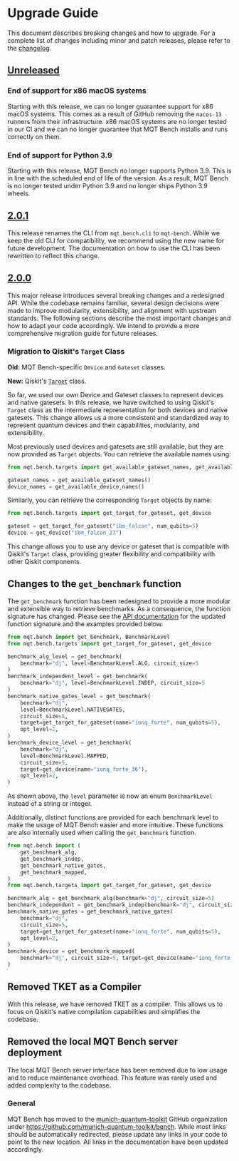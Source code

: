 # Upgrade Guide

This document describes breaking changes and how to upgrade. For a complete list of changes including minor and patch releases, please refer to the [changelog](CHANGELOG.md).

## [Unreleased]

### End of support for x86 macOS systems

Starting with this release, we can no longer guarantee support for x86 macOS systems.
This comes as a result of GitHub removing the `macos-13` runners from their infrastructure.
x86 macOS systems are no longer tested in our CI and we can no longer guarantee that MQT Bench installs and runs correctly on them.

### End of support for Python 3.9

Starting with this release, MQT Bench no longer supports Python 3.9.
This is in line with the scheduled end of life of the version.
As a result, MQT Bench is no longer tested under Python 3.9 and no longer ships Python 3.9 wheels.

## [2.0.1]

This release renames the CLI from `mqt.bench.cli` to `mqt-bench`. While we keep the old CLI for compatibility, we recommend using the new name for future development.
The documentation on how to use the CLI has been rewritten to reflect this change.

## [2.0.0]

This major release introduces several breaking changes and a redesigned API. While the codebase remains familiar, several design decisions were made to improve modularity, extensibility, and alignment with upstream standards.
The following sections describe the most important changes and how to adapt your code accordingly.
We intend to provide a more comprehensive migration guide for future releases.

### Migration to Qiskit's `Target` Class

**Old:** MQT Bench-specific `Device` and `Gateset` classes.

**New:** Qiskit's [`Target`](https://docs.quantum.ibm.com/api/qiskit/qiskit.transpiler.Target) class.

So far, we used our own Device and Gateset classes to represent devices and native gatesets.
In this release, we have switched to using Qiskit's `Target` class as the intermediate representation for both devices and native gatesets.
This change allows us a more consistent and standardized way to represent quantum devices and their capabilities, modularity, and extensibility.

Most previously used devices and gatesets are still available, but they are now provided as `Target` objects.
You can retrieve the available names using:

```python
from mqt.bench.targets import get_available_gateset_names, get_available_device_names

gateset_names = get_available_gateset_names()
device_names = get_available_device_names()
```

Similarly, you can retrieve the corresponding `Target` objects by name:

```python
from mqt.bench.targets import get_target_for_gateset, get_device

gateset = get_target_for_gateset("ibm_falcon", num_qubits=5)
device = get_device("ibm_falcon_27")
```

This change allows you to use any device or gateset that is compatible with Qiskit's `Target` class, providing greater flexibility and compatibility with other Qiskit components.

## Changes to the `get_benchmark` function

The `get_benchmark` function has been redesigned to provide a more modular and extensible way to retrieve benchmarks.
As a consequence, the function signature has changed.
Please see the [API documentation](https://mqt.readthedocs.io/projects/bench/en/latest/parameter.html) for the updated function signature and the examples provided below.

```python
from mqt.bench import get_benchmark, BenchmarkLevel
from mqt.bench.targets import get_target_for_gateset, get_device

benchmark_alg_level = get_benchmark(
    benchmark="dj", level=BenchmarkLevel.ALG, circuit_size=5
)
benchmark_independent_level = get_benchmark(
    benchmark="dj", level=BenchmarkLevel.INDEP, circuit_size=5
)
benchmark_native_gates_level = get_benchmark(
    benchmark="dj",
    level=BenchmarkLevel.NATIVEGATES,
    circuit_size=5,
    target=get_target_for_gateset(name="ionq_forte", num_qubits=5),
    opt_level=2,
)
benchmark_device_level = get_benchmark(
    benchmark="dj",
    level=BenchmarkLevel.MAPPED,
    circuit_size=5,
    target=get_device(name="ionq_forte_36"),
    opt_level=2,
)
```

As shown above, the `level` parameter is now an enum `BenchmarkLevel` instead of a string or integer.

Additionally, distinct functions are provided for each benchmark level to make the usage of MQT Bench easier and more intuitive.
These functions are also internally used when calling the `get_benchmark` function.

```python
from mqt.bench import (
    get_benchmark_alg,
    get_benchmark_indep,
    get_benchmark_native_gates,
    get_benchmark_mapped,
)
from mqt.bench.targets import get_target_for_gateset, get_device

benchmark_alg = get_benchmark_alg(benchmark="dj", circuit_size=5)
benchmark_independent = get_benchmark_indep(benchmark="dj", circuit_size=5)
benchmark_native_gates = get_benchmark_native_gates(
    benchmark="dj",
    circuit_size=5,
    target=get_target_for_gateset(name="ionq_forte", num_qubits=5),
    opt_level=2,
)
benchmark_device = get_benchmark_mapped(
    benchmark="dj", circuit_size=5, target=get_device(name="ionq_forte_36"), opt_level=2
)
```

## Removed TKET as a Compiler

With this release, we have removed TKET as a compiler.
This allows us to focus on Qiskit's native compilation capabilities and simplifies the codebase.

## Removed the local MQT Bench server deployment

The local MQT Bench server interface has been removed due to low usage and to reduce maintenance overhead.
This feature was rarely used and added complexity to the codebase.

### General

MQT Bench has moved to the [munich-quantum-toolkit](https://github.com/munich-quantum-toolkit) GitHub organization under https://github.com/munich-quantum-toolkit/bench.
While most links should be automatically redirected, please update any links in your code to point to the new location.
All links in the documentation have been updated accordingly.

[unreleased]: https://github.com/munich-quantum-toolkit/bench/compare/v2.0.1...HEAD
[2.0.1]: https://github.com/munich-quantum-toolkit/bench/compare/v2.0.0...v2.0.1
[2.0.0]: https://github.com/munich-quantum-toolkit/bench/compare/v1.1.9...v2.0.0
